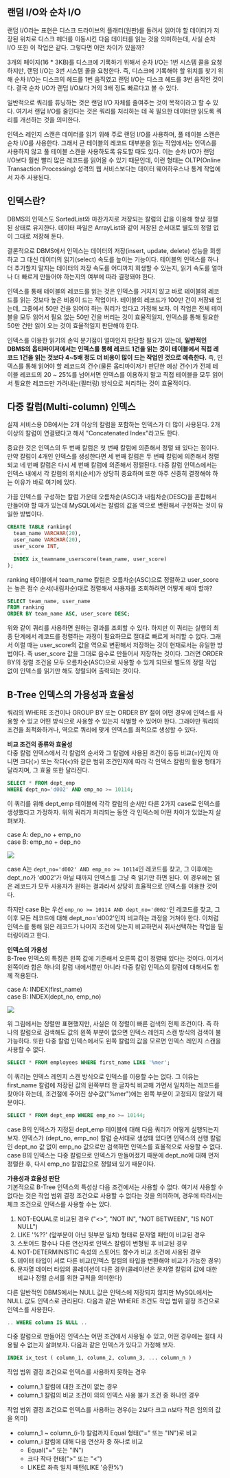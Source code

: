 ## 랜덤 I/O와 순차 I/O
랜덤 I/O라는 표현은 디스크 드라이브의 플래터(원판)를 돌려서 읽어야 할 데이터가 저장된 위치로 디스크 헤더를 이동시킨 다음 데이터를 읽는 것을 의미하는데,
사실 순차 I/O 또한 이 작업은 같다. 그렇다면 어떤 차이가 있을까?

3개의 페이지(16 * 3KB)를 디스크에 기록하기 위해서 순차 I/O는 1번 시스템 콜을 요청하지만, 랜덤 I/O는 3번 시스템 콜을 요청한다.
즉, 디스크에 기록해야 할 위치를 찾기 위해 순차 I/O는 디스크의 헤드를 1번 움직였고 랜덤 I/O는 디스크 헤드를 3번 움직인 것이다. 결국 순차 I/O가 랜덤 I/O보다
거의 3배 정도 빠르다고 볼 수 있다.

일반적으로 쿼리를 튜닝하는 것은 랜덤 I/O 자체를 줄여주는 것이 목적이라고 할 수 있다. 여기서 랜덤 I/O를 줄인다는 것은 쿼리를 처리하는 데 꼭 필요한 데이터만
읽도록 쿼리를 개선하는 것을 의미한다.

인덱스 레인지 스캔은 데이터를 읽기 위해 주로 랜덤 I/O를 사용하며, 풀 테이블 스캔은 순차 I/O를 사용한다. 그래서 큰 테이블의 레코드 대부분을 읽는 작업에서는
인덱스를 사용하지 않고 풀 테이블 스캔을 사용하도록 유도할 때도 있다. 이는 순차 I/O가 랜덤 I/O보다 훨씬 빨리 많은 레코드를 읽어올 수 있기 때문인데, 이런 형태는
OLTP(Online Transaction Processing) 성격의 웹 서비스보다는 데이터 웨어하우스나 통계 작업에서 자주 사용된다.

## 인덱스란?
DBMS의 인덱스도 SortedList와 마찬가지로 저장되는 칼럼의 값을 이용해 항상 정렬된 상태로 유지한다. 데이터 파일은 ArrayList와 같이 저장된 순서대로
별도의 정렬 없이 그대로 저장해 둔다.

결론적으로 DBMS에서 인덱스는 데이터의 저장(insert, update, delete) 성능을 희생하고 그 대신 데이터의 읽기(select) 속도를 높이는 기능이다.
테이블의 인덱스를 하나 더 추가할지 말지는 데이터의 저장 속도를 어디까지 희생할 수 있는지, 읽기 속도를 얼마나 더 빠르게 만들어야 하는지의 여부에 따라
결정돼야 한다.

인덱스를 통해 테이블의 레코드를 읽는 것은 인덱스를 거치지 않고 바로 테이블의 레코드를 읽는 것보다 높은 비용이 드는 작업이다. 테이블의 레코드가 100만 건이
저장돼 있는데, 그중에서 50만 건을 읽어야 하는 쿼리가 있다고 가정해 보자. 이 작업은 전체 테이블을 모두 읽어서 필요 없는 50만 건을 버리는 것이 효율적일지,
인덱스를 통해 필요한 50만 건만 읽어 오는 것이 효율적일지 판단해야 한다.

인덱스를 이용한 읽기의 손익 분기점이 얼마인지 판단할 필요가 있는데, **일반적인 DBMS의 옵티마이저에서는 인덱스를 통해 레코드 1건을 읽는 것이 테이블에서
직접 레코드 1건을 읽는 것보다 4~5배 정도 더 비용이 많이 드는 작업인 것으로 예측한다.** 즉, 인덱스를 통해 읽어야 할 레코드의 건수(물론 옵티마이저가 판단한
예상 건수)가 전체 테이블 레코드의 20 ~ 25%를 넘어서면 인덱스를 이용하지 말고 직접 테이블을 모두 읽어서 필요한 레코드만 가려내는(필터링) 방식으로 처리하는 것이 효율적이다.

## 다중 칼럼(Multi-column) 인덱스
실제 서비스용 DB에서는 2개 이상의 칼럼을 포함하는 인덱스가 더 많이 사용된다. 2개 이상의 칼럼이 연결됐다고 해서 "Concatenated Index"라고도 한다.

중요한 것은 인덱스의 두 번째 칼럼은 첫 번째 칼럼에 의존해서 정렬 돼 있다는 점이다. 만약 칼럼이 4개인 인덱스를 생성한다면 세 번째 칼럼은 두 번째 칼럼에
의존해서 정렬되고 네 번째 칼럼은 다시 세 번째 칼럼에 의존해서 정렬된다. 다중 칼럼 인덱스에서는 인덱스 내에서 각 칼럼의 위치(순서)가 상당히 중요하며 또한
아주 신중히 결정해야 하는 이유가 바로 여기에 있다.

가끔 인덱스를 구성하는 칼럼 가운데 오름차순(ASC)과 내림차순(DESC)을 혼합해서 만들어야 할 때가 있는데 MySQL에서는 칼럼의 값을 역으로 변환해서
구현하는 것이 유일한 방법이다.
```sql
CREATE TABLE ranking(
  team_name VARCHAR(20),
  user_name VARCHAR(20),
  user_score INT,
  ...
  INDEX ix_teamname_userscore(team_name, user_score)
);
```
ranking 테이블에서 team_name 칼럼은 오름차순(ASC)으로 정렬하고 user_score는 높은 점수 순서(내림차순)대로 정렬해서 사용자를 조회하려면
어떻게 해야 할까?

```sql
SELECT team_name, user_name
FROM ranking
ORDER BY team_name ASC, user_score DESC;
```
위와 같이 쿼리를 사용하면 원하는 결과를 조회할 수 있다. 하지만 이 쿼리는 실행의 최종 단계에서 레코드를 정렬하는 과정이 필요하므로 절대로 빠르게 처리할 수 없다.
그래서 이럴 때는 user_score의 값을 역으로 변환해서 저장하는 것이 현재로서는 유일한 방법이다. 즉 user_score 값을 그대로 음수로 만들어서 저장하는 것이다.
그러면 ORDER BY의 정렬 조건을 모두 오름차순(ASC)으로 사용할 수 있게 되므로 별도의 정렬 작업 없이 인덱스를 읽기만 해도 정렬되어 출력되는 것이다.

## B-Tree 인덱스의 가용성과 효율성
쿼리의 WHERE 조건이나 GROUP BY 또는 ORDER BY 절이 어떤 경우에 인덱스를 사용할 수 있고 어떤 방식으로 사용할 수 있는지 식별할 수 있어야 한다.
그래야만 쿼리의 조건을 최적화하거나, 역으로 쿼리에 맞게 인덱스를 최적으로 생성할 수 있다.

**비교 조건의 종류와 효율성**<br>
다중 칼럼 인덱스에서 각 칼럼의 순서와 그 칼럼에 사용된 조건이 동등 비교(=)인지 아니면 크다(>) 또는 작다(<)와 같은 범위 조건인지에 따라 각 인덱스
칼럼의 활용 형태가 달라지며, 그 효율 또한 달라진다.
```sql
SELECT * FROM dept_emp
WHERE dept_no='d002' AND emp_no >= 10114;
```
이 쿼리를 위해 dept_emp 테이블에 각각 칼럼의 순서만 다른 2가지 case로 인덱스를 생성했다고 가정하자. 위의 쿼리가 처리되는 동안 각 인덱스에
어떤 차이가 있었는지 살펴보자.

case A: dep_no + emp_no<br>
case B: emp_no + dep_no<br>

![](/assets/realmysql_index1.jpeg)

case A는 `dept_no='d002' AND emp_no >= 10114`인 레코드를 찾고, 그 이후에는 dept_no가 'd002'가 아닐 때까지 인덱스를 그냥 죽 읽기만 하면 된다.
이 경우에는 읽은 레코드가 모두 사용자가 원하는 결과라서 상당히 효율적으로 인덱스를 이용한 것이다.

하지만 case B는 우선 `emp_no >= 10114 AND dept_no='d002'`인 레코드를 찾고, 그 이후 모든 레코드에 대해 dept_no='d002'인지 비교하는
과정을 거쳐야 한다. 이처럼 인덱스를 통해 읽은 레코드가 나머지 조건에 맞는지 비교하면서 취사선택하는 작업을 필터링이라고 한다.

**인덱스의 가용성**<br>
B-Tree 인덱스의 특징은 왼쪽 값에 기준해서 오른쪽 값이 정렬돼 있다는 것이다. 여기서 왼쪽이라 함은 하나의 칼럼 내에서뿐만 아니라 다중 칼럼 인덱스의 칼럼에
대해서도 함께 적용된다.

case A: INDEX(first_name)<br>
case B: INDEX(dept_no, emp_no)<br>

![](/assets/realmysql_index2.jpeg)

위 그림에서는 정렬만 표현했지만, 사실은 이 정렬이 빠른 검색의 전제 조건이다. 즉 하나의 칼럼으로 검색해도 값의 왼쪽 부분이 없으면 인덱스 레인지 스캔
방식의 검색이 불가능하다. 또한 다중 칼럼 인덱스에서도 왼쪽 칼럼의 값을 모르면 인덱스 레인지 스캔을 사용할 수 없다.

```sql
SELECT * FROM employees WHERE first_name LIKE '%mer';
```
이 쿼리는 인덱스 레인지 스캔 방식으로 인덱스를 이용할 수는 없다. 그 이유는 first_name 칼럼에 저장된 값의 왼쪽부터 한 글자씩 비교해 가면서
일치하는 레코드를 찾아야 하는데, 조건절에 주어진 상수값("%mer")에는 왼쪽 부분이 고정되지 않았기 때문이다.

```sql
SELECT * FROM dept_emp WHERE emp_no >= 10144;
```
case B의 인덱스가 지정된 dept_emp 테이블에 대해 다음 쿼리가 어떻게 실행되는지 보자.
인덱스가 (dept_no, emp_no) 칼럼 순서대로 생성돼 있다면 인덱스의 선행 칼럼인 dept_no 값 없이 emp_no 값으로만 검색하면 인덱스를 효율적으로 사용할
수 없다. case B의 인덱스는 다중 칼럼으로 인덱스가 만들어졌기 때문에 dept_no에 대해 먼저 정렬한 후, 다시 emp_no 칼럼값으로 정렬돼 있기 때문이다.

**가용성과 효율성 판단**<br>
기본적으로 B-Tree 인덱스의 특성상 다음 조건에서는 사용할 수 없다. 여기서 사용할 수 없다는 것은 작업 범위 결정 조건으로 사용할 수 없다는 것을 의미하며,
경우에 따라서는 체크 조건으로 인덱스를 사용할 수는 있다.

1. NOT-EQUAL로 비교된 경우 ("<>", "NOT IN", "NOT BETWEEN", "IS NOT NULL")
2. LIKE '%??' (앞부분이 아닌 뒷부분 일치) 형태로 문자열 패턴이 비교된 경우
3. 스토어드 함수나 다른 연산자로 인덱스 칼럼이 변형된 후 비교된 경우
4. NOT-DETERMINISTIC 속성의 스토어드 함수가 비교 조건에 사용된 경우
5. 데이터 타입이 서로 다른 비교(인덱스 칼럼의 타입을 변환해야 비교가 가능한 경우)
6. 문자열 데이터 타입의 콜레이션이 다른 경우(콜레이션은 문자열 칼럼의 값에 대한 비교나 정렬 순서를 위한 규칙을 의미한다)

다른 일반적인 DBMS에서는 NULL 값은 인덱스에 저장되지 않지만 MySQL에서는 NULL 값도 인덱스로 관리된다. 다음과 같은 WHERE 조건도 작업 범위 결정
조건으로 인덱스를 사용한다.
```sql
.. WHERE column IS NULL ..
```

다중 칼럼으로 만들어진 인덱스는 어떤 조건에서 사용될 수 있고, 어떤 경우에는 절대 사용될 수 없는지 살펴보자. 다음과 같은 인덱스가 있다고 가정해 보자.
```sql
INDEX ix_test ( column_1, column_2, column_3, ... column_n )
```
작업 범위 결정 조건으로 인덱스를 사용하지 못하는 경우
- column_1 칼럼에 대한 조건이 없는 경우
- column_1 칼럼의 비교 조건이 의의 인덱스 사용 불가 조건 중 하나인 경우

작업 범위 결정 조건으로 인덱스를 사용하는 경우(i는 2보다 크고 n보다 작은 임의의 값을 의미)
- column_1 ~ column_(i-1) 칼럼까지 Equal 형태("=" 또는 "IN")로 비교
- column_i 칼럼에 대해 다음 연산자 중 하나로 비교
  - Equal("=" 또는 "IN")
  - 크다 작다 현태(">" 또는 "<")
  - LIKE로 좌측 일치 패턴(LIKE '승환%')


